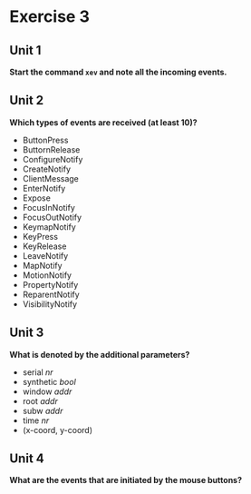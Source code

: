# Exercise 3

## Unit 1
**Start the command `xev` and note all the incoming events.**



## Unit 2
**Which types of events are received (at least 10)?**
- ButtonPress
- ButtornRelease
- ConfigureNotify
- CreateNotify
- ClientMessage
- EnterNotify
- Expose
- FocusInNotify
- FocusOutNotify
- KeymapNotify
- KeyPress
- KeyRelease
- LeaveNotify
- MapNotify
- MotionNotify
- PropertyNotify
- ReparentNotify
- VisibilityNotify


## Unit 3
**What is denoted by the additional parameters?**
- serial *nr*
- synthetic *bool*
- window *addr*
- root *addr*
- subw *addr*
- time *nr*
- (x-coord, y-coord)


## Unit 4
**What are the events that are initiated by the mouse buttons?**